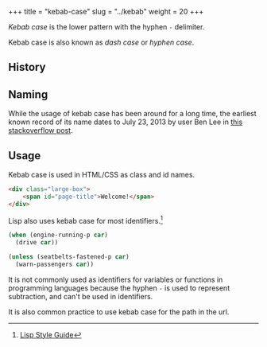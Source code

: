+++
title = "kebab-case"
slug = "../kebab"
weight = 20
+++

_Kebab case_ is the lower pattern with the hyphen `-` delimiter.

Kebab case is also known as _dash case_ or _hyphen case_.

## History

## Naming

While the usage of kebab case has been around for a long time, the earliest known record of its name dates to July 23, 2013 by user Ben Lee in [this stackoverflow post](https://stackoverflow.com/questions/11273282/whats-the-name-for-hyphen-separated-case).

## Usage

Kebab case is used in HTML/CSS as class and id names.

```html {filename="HTML"}
<div class="large-box">
    <span id="page-title">Welcome!</span>
</div>
```

Lisp also uses kebab case for most identifiers.[^1]

```lisp {filename="Lisp"}
(when (engine-running-p car)
  (drive car))

(unless (seatbelts-fastened-p car)
  (warn-passengers car))
```

It is not commonly used as identifiers for variables or functions in programming languages because the hyphen `-` is used to represent subtraction, and can't be used in identifiers.

It is also common practice to use kebab case for the path in the url.

[^1]: [Lisp Style Guide](https://lisp-lang.org/style-guide/#naming)
